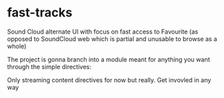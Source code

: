 fast-tracks
===========

Sound Cloud alternate UI with focus on fast access to Favourite (as opposed to SoundCloud web which is partial and unusable to browse as a whole)

The project is gonna branch into a module meant for anything you want through the simple directives:

<stream>
<mytracks>
<myfavourites>

Only streaming content directives for now but really. Get invovled in any way
